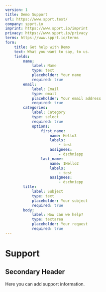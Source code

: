 ```yaml
---
version: 1
title: Demo Support
url: https://www.spprt.test/
company: spprt.io
imprint: https://www.spprt.io/imprint
privacy: https://www.spprt.io/privacy
terms: https://www.spprt.io/terms
form:
    title: Get help with Demo
    text: What you want to say, to us.
    fields:
        name:
            label: Name
            type: text
            placeholder: Your name
            required: true
        email:
            label: Email
            type: email
            placeholder: Your email address
            required: true
        categories:
            label: Category
            type: select
            required: true
            options:
                first_name:
                    name: Hello3
                    labels: 
                        - test
                    assignees:
                        - dschniepp 
                last_name:
                    name: 1Hello2
                    labels:
                        - test
                    assignees:
                        - dschniepp 
        title:
            label: Subject
            type: text
            placeholder: Your subject
            required: true
        body:
            label: How can we help?
            type: textarea
            placeholder: Your request
            required: true
---
```

# Support

## Secondary Header

Here you can add support information.
